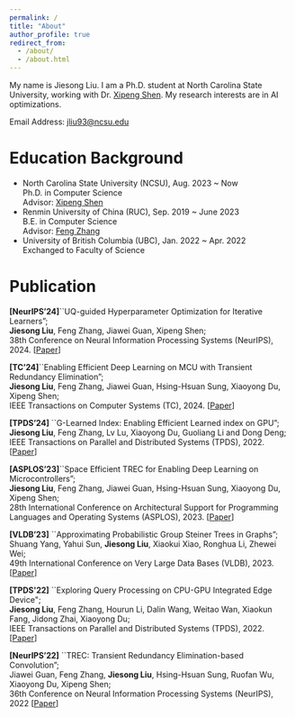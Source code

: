```yaml
---
permalink: /
title: "About"
author_profile: true
redirect_from: 
  - /about/
  - /about.html
---
```



My name is Jiesong Liu. I am a Ph.D. student at North Carolina State University, working with Dr. [Xipeng Shen](https://research.csc.ncsu.edu/picture/xshen5/index.html). My research interests are in AI optimizations.

Email Address: [jliu93@ncsu.edu](mailto:jliu93@ncsu.edu)




Education Background
======
- North Carolina State University (NCSU), Aug. 2023 ~ Now  
  Ph.D. in Computer Science  
  Advisor: [Xipeng Shen](https://research.csc.ncsu.edu/picture/xshen5/index.htm)  
- Renmin University of China (RUC), Sep. 2019 ~ June 2023  
  B.E. in Computer Science  
  Advisor: [Feng Zhang](https://fengzhangcs.github.io/)
- University of British Columbia (UBC), Jan. 2022 ~ Apr. 2022  
  Exchanged to Faculty of Science
  
Publication
======
**[NeurIPS’24]**``UQ-guided Hyperparameter Optimization for Iterative Learners”;  
**Jiesong Liu**, Feng Zhang, Jiawei Guan, Xipeng Shen;  
38th Conference on Neural Information Processing Systems (NeurIPS), 2024. \[[Paper](http://fred1031.github.io/files/NeurIPS2024.pdf)\]

**[TC’24]**``Enabling Efficient Deep Learning on MCU with Transient Redundancy Elimination”;  
**Jiesong Liu**, Feng Zhang, Jiawei Guan, Hsing-Hsuan Sung, Xiaoyong Du, Xipeng Shen;  
IEEE Transactions on Computer Systems (TC), 2024. \[[Paper](http://fred1031.github.io/files/TC-2024.pdf)\]

**[TPDS’24]** ``G-Learned Index: Enabling Efficient Learned index on GPU”;  
**Jiesong Liu**, Feng Zhang, Lv Lu, Xiaoyong Du, Guoliang Li and Dong Deng;
IEEE Transactions on Parallel and Distributed Systems (TPDS), 2022. \[[Paper](http://fred1031.github.io/files/TPDS-2024.pdf)\]

**[ASPLOS’23]**``Space Efficient TREC for Enabling Deep Learning on Microcontrollers”;  
**Jiesong Liu**, Feng Zhang, Jiawei Guan, Hsing-Hsuan Sung, Xiaoyong Du, Xipeng Shen;  
28th International Conference on Architectural Support for Programming Languages and Operating Systems (ASPLOS), 2023. \[[Paper](http://fred1031.github.io/files/ASPLOS2023.pdf)\]

**[VLDB’23]** ``Approximating Probabilistic Group Steiner Trees in Graphs”;  
Shuang Yang, Yahui Sun, **Jiesong Liu**, Xiaokui Xiao, Ronghua Li, Zhewei Wei;  
49th International Conference on Very Large Data Bases (VLDB), 2023. \[[Paper](http://fred1031.github.io/files/VLDB2022.pdf)\]

**[TPDS'22]** ``Exploring Query Processing on CPU-GPU Integrated Edge Device";  
**Jiesong Liu**, Feng Zhang, Hourun Li, Dalin Wang, Weitao Wan, Xiaokun Fang, Jidong Zhai, Xiaoyong Du;  
IEEE Transactions on Parallel and Distributed Systems (TPDS), 2022. \[[Paper](http://fred1031.github.io/files/TPDS-2022.pdf)\]

**[NeurIPS’22]** ``TREC: Transient Redundancy Elimination-based Convolution”;  
Jiawei Guan, Feng Zhang, **Jiesong Liu**, Hsing-Hsuan Sung, Ruofan Wu, Xiaoyong Du, Xipeng Shen;  
36th Conference on Neural Information Processing Systems (NeurIPS), 2022 \[[Paper](http://fred1031.github.io/files/NeurIPS2022.pdf)\]
